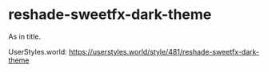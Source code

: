 # reshade-sweetfx-dark-theme
As in title.

UserStyles.world: https://userstyles.world/style/481/reshade-sweetfx-dark-theme

